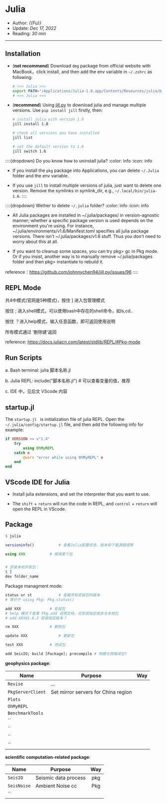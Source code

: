 # Julia

- Author: *{{Fu}}*
- Update: *Dec 17, 2022*
- Reading: *30 min*

---



## Installation

- (**not recommend**)  Download `dmg` package from official website with MacBook，click install, and then add the env variable in `~/.zshrc` as following:

    ```bash
    # >>> Julia >>>
    export PATH="/Applications/Julia-1.6.app/Contents/Resources/julia/bin/:$PATH"
    # <<< Julia <<<
    ```

- (**recommend**) Using [jill.py](https://github.com/johnnychen94/jill.py) to download julia and manage multiple versions. Use `pip install jill` firstly, then:

    ```bash
    # install julia with version 1.8
    jill install 1.8 		

    # check all versions you have installed
    jill list  			

    # set the default version to 1.6
    jill switch 1.6 		
    ```

::::{dropdown} Do you know how to uninstall julia?
:color: info
:icon: info

- If you install the `pkg` package into Applications, you can delete `~/.Julia` folder and the env variable.

- If you use `jill` to install multiple versions of julia, just want to delete one version.
Remove the symlinks in symlink_dir, e.g., `~/.local/bin/julia-1.6`.
::::


::::{dropdown} Wether to delete `~/.julia` folder?
:color: info
:icon: info

* All Julia packages are installed in ~/.julia/packages/ in version-agnostic manner; whether a specific package version is used depends on the environment you're using. For instance, ~/.julia/environments/v1.6/Manifest.toml specifies all julia package versions. There isn't ~/.julia/packages/v1.6 stuff. Thus you don't need to worry about this at all.

* If you want to cleanup some spaces, you can try pkg> gc in Pkg mode. Or if you insist, another way is to manually remove ~/.julia/packages folder and then pkg> instantiate to rebuild it.

reference：https://github.com/johnnychen94/jill.py/issues/96
::::



## REPL Mode



共4中模式(官网是5种模式)，按住 ] 进入包管理模式

按住 ; 进入shell模式，可以使用bash中存在的shell命令，如ls,cd..

按住 ？进入help模式，输入任意函数，即可返回使用说明

所有模式通过 ’删除键‘返回

reference: https://docs.juliacn.com/latest/stdlib/REPL/#Pkg-mode




## Run Scripts

	
a. Bash terminal: julia 脚本名称.jl   

b. Julia REPL: include("脚本名称.jl")   # 可以查看变量的值，推荐

c. IDE 中，见后文 VScode 内容




## startup.jl  
The `startup.jl ` is initialization file of julia REPL.
Open the `~/.julia/config/startup.jl` file, and then add the following info for example:

```julia
if VERSION >= v"1.4"
    try
        using OhMyREPL
    catch e
        @warn "error while using OhMyREPL" e
    end
end
```





## VScode IDE for Julia

- Install julia extensions, and set the interpreter that you want to use.

- The `shift` + `return` will run the code in REPL,
and `control` + `return` will open the REPL in VScode.



## Package

```julia
$ julia

versioninfo() 			# 查看Julia配置信息，版本和下载源路径等

using XXX 			# 使用某个包


# 安装本地开发包：
$ ]
dev folder_name
```

Package managment mode:

```julia
status or st			# 查看所有安装包的版本
# 等价于 using Pkg; Pkg.status()

add XXX 			# 安装包
# help 模式下查看 Pkg.add 说明文档，可安装指定版本与本地包
# add XXX@1.6.2 安装指定版本？

rm XXX 				# 删除包

update XXX  			# 更新包

test XXX 			# 测试包

add SeisIO; build [Package]; precompile # 构建与预编译包?

```



**geophysics package**:

|     Name     |    Purpose    |     Way       |     
| ------------ | ------------- | :-----------: |
| `Revise`       | ...           |    |
| `PkgServerClient`   | Set mirror servers for China region      |      |
| `Plots`   |        |      |
| `OhMyREPL`   |        |      |
| `BenchmarkTools`   |        |      |
| ``   |        |      |
| ``   |        |      |
| ``   |        |      |
| ``   |        |      |

**scientific computation-related package**:

|    Name       |    Purpose    |    Way       |     
| ------------  | ------------- | :----------: |
| `SeisIO`       | Seismic data process          | pkg       |
| `SeisNoise`   |  Ambient Noise cc      | Pkg     |
| ``   |        |      |



